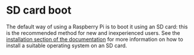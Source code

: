 # SD card boot

The default way of using a Raspberry Pi is to boot it using an SD card: this is the recommended method for new and inexperienced users. See the [installation section of the documentation](https://www.raspberrypi.org/documentation/installation/) for more information on how to install a suitable operating system on an SD card.
